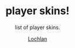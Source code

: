 <h1 align="center">player skins!</h1>
<p align="center">list of player skins.</p>

<p align="center">
    <a href="lochlan/lochlan.md">Lochlan</a><br>